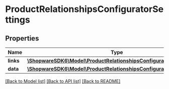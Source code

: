 # ProductRelationshipsConfiguratorSettings

## Properties
Name | Type | Description | Notes
------------ | ------------- | ------------- | -------------
**links** | [**\ShopwareSDK6\Model\ProductRelationshipsConfiguratorSettingsLinks**](ProductRelationshipsConfiguratorSettingsLinks.md) |  | [optional] 
**data** | [**\ShopwareSDK6\Model\ProductRelationshipsConfiguratorSettingsData[]**](ProductRelationshipsConfiguratorSettingsData.md) |  | [optional] 

[[Back to Model list]](../../README.md#documentation-for-models) [[Back to API list]](../../README.md#documentation-for-api-endpoints) [[Back to README]](../../README.md)

